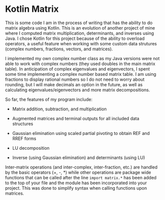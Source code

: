 # Kotlin Matrix

This is some code I am in the process of writing that has the ability to do matrix algebra using Kotlin. This is an evolution of another project of mine where I computed matrix multiplication, determinants, and inverses using Java. I chose Kotlin for this project because of the ability to overload operators, a useful feature when working with some custom data strutures (complex numbers, fractions, vectors, and matrices).

I implemented my own complex number class as my Java versions were not able to work with complex numbers (they used doubles in the main matrix table). In anticipation of complex eigenvalues and eigenvectors, I spent some time implementing a complex number based matrix table. I am using fractions to display rational numbers so I do not need to worry about rounding, but I will make decimals an option in the future, as well as calculating eigenvalues/eigenvectors and more matrix decompositions.

So far, the features of my program include:

- Matrix addition, subtraction, and multiplication

- Augmented matrices and terminal outputs for all included data structures

- Gaussian elimination using scaled partial pivoting to obtain REF and RREF forms

- LU decomposition 

- Inverse (using Gaussian elimination) and determinants (using LU)

Inter-matrix operations (and inter-complex, inter-fraction, etc.) are handled by the basic operators (+, -, *) while other operations are package wide functions that can be called after the line `import matrix.*` has been added to the top of your file and the module has been incorporated into your project. This was done to simplify syntax when calling functions upon matrices. 
